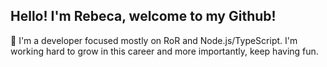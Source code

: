
## Hello! I'm Rebeca, welcome to my Github!

🚀 I'm a developer focused mostly on RoR and Node.js/TypeScript. I'm working hard to grow in this career and more importantly, keep having fun.
